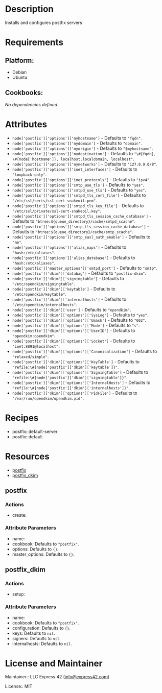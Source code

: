 # Description

Installs and configures postfix servers

# Requirements

## Platform:

* Debian
* Ubuntu

## Cookbooks:

*No dependencies defined*

# Attributes

* `node['postfix']['options']['myhostname']` -  Defaults to `"fqdn"`.
* `node['postfix']['options']['mydomain']` -  Defaults to `"domain"`.
* `node['postfix']['options']['myorigin']` -  Defaults to `"$myhostname"`.
* `node['postfix']['options']['mydestination']` -  Defaults to `"\#{fqdn}, \#{node['hostname']}, localhost.localdomain, localhost"`.
* `node['postfix']['options']['mynetworks']` -  Defaults to `"127.0.0.0/8"`.
* `node['postfix']['options']['inet_interfaces']` -  Defaults to `"loopback-only"`.
* `node['postfix']['options']['inet_protocols']` -  Defaults to `"ipv4"`.
* `node['postfix']['options']['smtp_use_tls']` -  Defaults to `"yes"`.
* `node['postfix']['options']['smtpd_use_tls']` -  Defaults to `"yes"`.
* `node['postfix']['options']['smtpd_tls_cert_file']` -  Defaults to `"/etc/ssl/certs/ssl-cert-snakeoil.pem"`.
* `node['postfix']['options']['smtpd_tls_key_file']` -  Defaults to `"/etc/ssl/private/ssl-cert-snakeoil.key"`.
* `node['postfix']['options']['smtpd_tls_session_cache_database']` -  Defaults to `"btree:${queue_directory}/cache/smtpd_scache"`.
* `node['postfix']['options']['smtp_tls_session_cache_database']` -  Defaults to `"btree:${queue_directory}/cache/smtp_scache"`.
* `node['postfix']['options']['smtp_sasl_auth_enable']` -  Defaults to `"no"`.
* `node['postfix']['options']['alias_maps']` -  Defaults to `"hash:/etc/aliases"`.
* `node['postfix']['options']['alias_database']` -  Defaults to `"hash:/etc/aliases"`.
* `node['postfix']['master_options']['smtpd_port']` -  Defaults to `"smtp"`.
* `node['postfix']['dkim']['databag']` -  Defaults to `"postfix-dkim"`.
* `node['postfix']['dkim']['signingtable']` -  Defaults to `"/etc/opendkim/signingtable"`.
* `node['postfix']['dkim']['keytable']` -  Defaults to `"/etc/opendkim/keytable"`.
* `node['postfix']['dkim']['internalhosts']` -  Defaults to `"/etc/opendkim/internalhosts"`.
* `node['postfix']['dkim']['user']` -  Defaults to `"opendkim"`.
* `node['postfix']['dkim']['options']['SysLog']` -  Defaults to `"yes"`.
* `node['postfix']['dkim']['options']['Umask']` -  Defaults to `"002"`.
* `node['postfix']['dkim']['options']['Mode']` -  Defaults to `"s"`.
* `node['postfix']['dkim']['options']['UserID']` -  Defaults to `"opendkim:opendkim"`.
* `node['postfix']['dkim']['options']['Socket']` -  Defaults to `"inet:8891@localhost"`.
* `node['postfix']['dkim']['options']['Canonicalization']` -  Defaults to `"relaxed/simple"`.
* `node['postfix']['dkim']['options']['KeyTable']` -  Defaults to `"refile:\#{node['postfix']['dkim']['keytable']}"`.
* `node['postfix']['dkim']['options']['SigningTable']` -  Defaults to `"refile:\#{node['postfix']['dkim']['signingtable']}"`.
* `node['postfix']['dkim']['options']['InternalHosts']` -  Defaults to `"refile:\#{node['postfix']['dkim']['internalhosts']}"`.
* `node['postfix']['dkim']['options']['PidFile']` -  Defaults to `"/var/run/opendkim/opendkim.pid"`.

# Recipes

* postfix::default-server
* postfix::default

# Resources

* [postfix](#postfix)
* [postfix_dkim](#postfix_dkim)

## postfix

### Actions

- create:

### Attribute Parameters

- name:
- cookbook:  Defaults to <code>"postfix"</code>.
- options:  Defaults to <code>{}</code>.
- master_options:  Defaults to <code>{}</code>.

## postfix_dkim

### Actions

- setup:

### Attribute Parameters

- name:
- cookbook:  Defaults to <code>"postfix"</code>.
- configuration:  Defaults to <code>{}</code>.
- keys:  Defaults to <code>nil</code>.
- signers:  Defaults to <code>nil</code>.
- internalhosts:  Defaults to <code>nil</code>.

# License and Maintainer

Maintainer:: LLC Express 42 (<info@express42.com>)

License:: MIT
